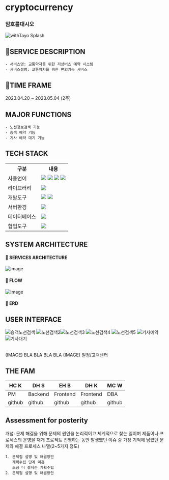 # **cryptocurrency**
### 암호를대시오

![withTayo Splash](/TayoTest/src/main/webapp/IMG/Bus_real_sketch.png)

## 🚐SERVICE DESCRIPTION

    - 서비스명: 교통약자를 위한 저상버스 예약 시스템
    - 서비스설명: 교통약자를 위한 편의기능 서비스

## 🚌TIME FRAME
2023.04.20 ~ 2023.05.04 (2주)

## MAJOR FUNCTIONS
    - 노선정보검색 기능
    - 승객 예약 기능
    - 기사 예약 대기 기능

## TECH STACK

<table>
    <tr>
        <th>구분</th>
        <th>내용</th>
    </tr>
    <tr>
        <td>사용언어</td>
        <td>
            <img src="https://img.shields.io/badge/Java-007396?style=for-the-badge&logo=java&logoColor=white"/>
            <img src="https://img.shields.io/badge/HTML5-E34F26?style=for-the-badge&logo=HTML5&logoColor=white"/>
            <img src="https://img.shields.io/badge/CSS3-1572B6?style=for-the-badge&logo=CSS3&logoColor=white"/>
            <img src="https://img.shields.io/badge/JavaScript-F7DF1E?style=for-the-badge&logo=JavaScript&logoColor=white"/>
        </td>
    </tr>
    <tr>
        <td>라이브러리</td>
        <td>
            <img src="https://img.shields.io/badge/BootStrap-7952B3?style=for-the-badge&logo=BootStrap&logoColor=white"/>
        </td>
    </tr>
    <tr>
        <td>개발도구</td>
        <td>
            <img src="https://img.shields.io/badge/Eclipse-2C2255?style=for-the-badge&logo=Eclipse&logoColor=white"/>
            <img src="https://img.shields.io/badge/VSCode-007ACC?style=for-the-badge&logo=VisualStudioCode&logoColor=white"/>
        </td>
    </tr>
    <tr>
        <td>서버환경</td>
        <td>
            <img src="https://img.shields.io/badge/Apache Tomcat-D22128?style=for-the-badge&logo=Apache Tomcat&logoColor=white"/>
        </td>
    </tr>
    <tr>
        <td>데이터베이스</td>
        <td>
            <img src="https://img.shields.io/badge/Oracle 11g-F80000?style=for-the-badge&logo=Oracle&logoColor=white"/>
        </td>
    </tr>
    <tr>
        <td>협업도구</td>
        <td>
            <img src="https://img.shields.io/badge/GitHub-181717?style=for-the-badge&logo=GitHub&logoColor=white"/>
        </td>
    </tr>
</table>

## SYSTEM ARCHITECTURE
#### 📌 SERVICES ARCHITECTURE
![image](https://user-images.githubusercontent.com/129911634/237023281-d58ba01d-6e50-4d20-b11e-88653c2d0898.png)
<br>
#### 📌 FLOW
![image](https://user-images.githubusercontent.com/129911634/237023570-0c973e90-a454-4277-a772-1331417ccb2b.png)
<br>
#### 📌 ERD

## USER INTERFACE
![승객노선검색](https://github.com/2022-SMHRD-IS-BigData3/withtayo/assets/129911634/b90af5f7-b87e-45d9-854b-c3e70e22616a) ![노선검색2](https://github.com/2022-SMHRD-IS-BigData3/withtayo/assets/129911634/314fc777-42b6-4e0f-84ff-39047d8a3de1)![노선검색3](https://github.com/2022-SMHRD-IS-BigData3/withtayo/assets/129911634/1ea603a4-6afe-41a8-b978-4e94948ef8a9)
![노선검색4](https://github.com/2022-SMHRD-IS-BigData3/withtayo/assets/129911634/a31f8de7-7751-40cd-ae30-699ad0a8e178) ![노선검색5](https://github.com/2022-SMHRD-IS-BigData3/withtayo/assets/129911634/3403f9ce-19cd-4b3f-8b65-4b6f917ad1af)
![기사예약](https://github.com/2022-SMHRD-IS-BigData3/withtayo/assets/129911634/16c389f6-43bc-4812-9476-e7938c4968cb) ![기사대기](https://github.com/2022-SMHRD-IS-BigData3/withtayo/assets/129911634/daa58062-8c6c-4e44-9447-2fdd745c7cac)





<br>
(IMAGE)
BLA BLA BLA BLA
(IMAGE)
일정/고객센터

## THE FAM
| HC K |	DH S |	EH B |	DH K |	MC W|
|---| ---|---|---|---|
|PM |	Backend |	Frontend |	Frontend |	DBA |
|github |	github |	github |	github |	github|

## Assessment for posterity
개념: 문제 해결을 위해 문제의 원인을 논리적이고 체계적으로 찾는 일이며 제품이나 프로세스의 운영을 재개 프로젝트 진행하는 동안 발생했던 이슈 중 가장 기억에 남았던 문제와 해결 프로세스 나열(2~5가지 정도)

    1. 문제점 설명 및 해결방안
       계획수립 단계 미흡
       조금 더 철저한 계획수립
    2. 문제점 설명 및 해결방안
